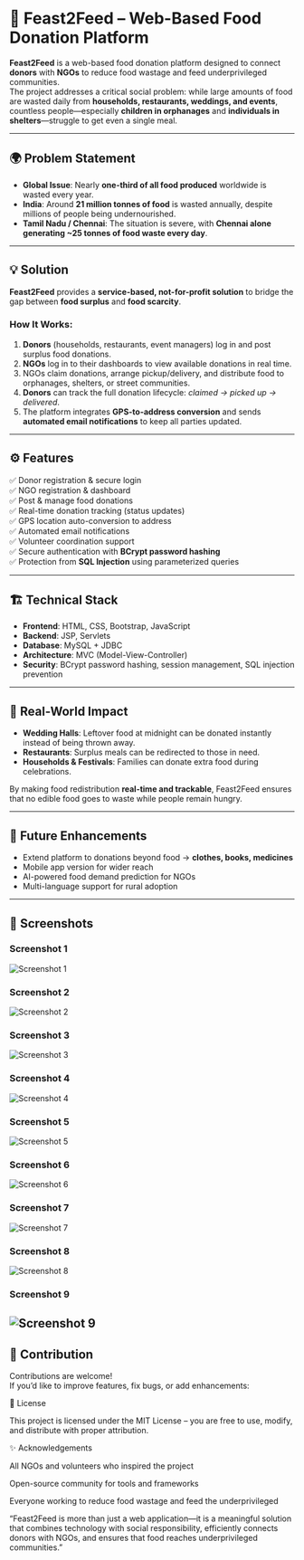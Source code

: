 # 🍲 Feast2Feed – Web-Based Food Donation Platform  

**Feast2Feed** is a web-based food donation platform designed to connect **donors** with **NGOs** to reduce food wastage and feed underprivileged communities.  
The project addresses a critical social problem: while large amounts of food are wasted daily from **households, restaurants, weddings, and events**, countless people—especially **children in orphanages** and **individuals in shelters**—struggle to get even a single meal.  

---

## 🌍 Problem Statement  

- **Global Issue**: Nearly **one-third of all food produced** worldwide is wasted every year.  
- **India**: Around **21 million tonnes of food** is wasted annually, despite millions of people being undernourished.  
- **Tamil Nadu / Chennai**: The situation is severe, with **Chennai alone generating ~25 tonnes of food waste every day**.  

---

## 💡 Solution  

**Feast2Feed** provides a **service-based, not-for-profit solution** to bridge the gap between **food surplus** and **food scarcity**.  

### How It Works:
1. **Donors** (households, restaurants, event managers) log in and post surplus food donations.  
2. **NGOs** log in to their dashboards to view available donations in real time.  
3. NGOs claim donations, arrange pickup/delivery, and distribute food to orphanages, shelters, or street communities.  
4. **Donors** can track the full donation lifecycle: *claimed → picked up → delivered*.  
5. The platform integrates **GPS-to-address conversion** and sends **automated email notifications** to keep all parties updated.  

---

## ⚙️ Features  

✅ Donor registration & secure login  
✅ NGO registration & dashboard  
✅ Post & manage food donations  
✅ Real-time donation tracking (status updates)  
✅ GPS location auto-conversion to address  
✅ Automated email notifications  
✅ Volunteer coordination support  
✅ Secure authentication with **BCrypt password hashing**  
✅ Protection from **SQL Injection** using parameterized queries  

---

## 🏗️ Technical Stack  

- **Frontend**: HTML, CSS, Bootstrap, JavaScript  
- **Backend**: JSP, Servlets  
- **Database**: MySQL + JDBC  
- **Architecture**: MVC (Model-View-Controller)  
- **Security**: BCrypt password hashing, session management, SQL injection prevention  

---

## 🚀 Real-World Impact  

- **Wedding Halls**: Leftover food at midnight can be donated instantly instead of being thrown away.  
- **Restaurants**: Surplus meals can be redirected to those in need.  
- **Households & Festivals**: Families can donate extra food during celebrations.  

By making food redistribution **real-time and trackable**, Feast2Feed ensures that no edible food goes to waste while people remain hungry.  

---

## 🔮 Future Enhancements  

- Extend platform to donations beyond food → **clothes, books, medicines**  
- Mobile app version for wider reach  
- AI-powered food demand prediction for NGOs  
- Multi-language support for rural adoption  

---

## 📸 Screenshots

### Screenshot 1
![Screenshot 1](src/main/webapp/images/screenshot2.png)

### Screenshot 2
![Screenshot 2](src/main/webapp/images/screenshot3.png)

### Screenshot 3
![Screenshot 3](src/main/webapp/images/screenshot4.png)

### Screenshot 4
![Screenshot 4](src/main/webapp/images/screenshot4.png)  <!-- rename if needed -->

### Screenshot 5
![Screenshot 5](src/main/webapp/images/screenshot5.png)

### Screenshot 6
![Screenshot 6](src/main/webapp/images/screenshot6.png)

### Screenshot 7
![Screenshot 7](src/main/webapp/images/screenshot7.png)

### Screenshot 8
![Screenshot 8](src/main/webapp/images/screenshot8.png)

### Screenshot 9
![Screenshot 9](src/main/webapp/images/screenshot9.png)
---

## 🤝 Contribution  

Contributions are welcome!  
If you’d like to improve features, fix bugs, or add enhancements:  




📜 License

This project is licensed under the MIT License – you are free to use, modify, and distribute with proper attribution.

✨ Acknowledgements

All NGOs and volunteers who inspired the project

Open-source community for tools and frameworks

Everyone working to reduce food wastage and feed the underprivileged

“Feast2Feed is more than just a web application—it is a meaningful solution that combines technology with social responsibility, efficiently connects donors with NGOs, and ensures that food reaches underprivileged communities.”
